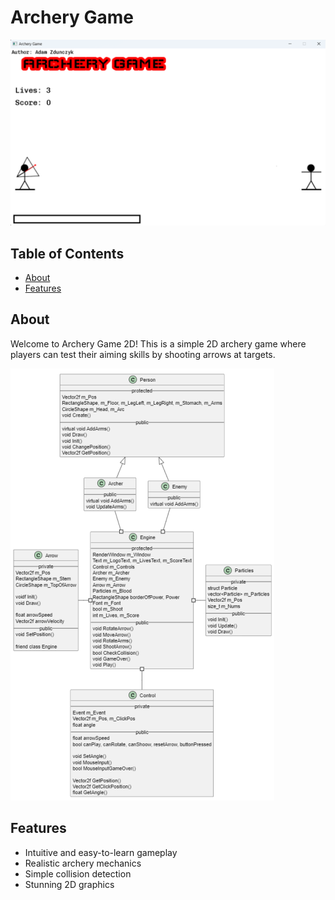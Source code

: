 # Archery Game

![Gameplay Screenshot](game.png)

## Table of Contents

- [About](#about)
- [Features](#features)

## About

Welcome to Archery Game 2D! This is a simple 2D archery game where players can test their aiming skills by shooting arrows at targets.

![UML class_diagram](class.png)

## Features

- Intuitive and easy-to-learn gameplay
- Realistic archery mechanics
- Simple collision detection
- Stunning 2D graphics
